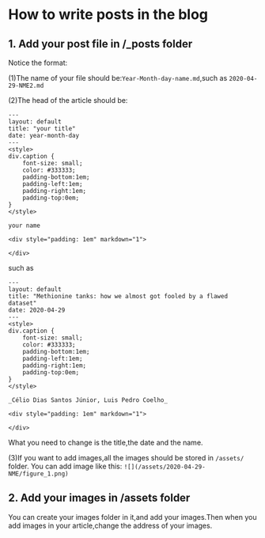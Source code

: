 # How to write posts in the blog
## 1. Add your post file in /_posts folder
Notice the format:

(1)The name of your file should be:`Year-Month-day-name.md`,such as `2020-04-29-NME2.md`

(2)The head of the article should be:


```
---
layout: default
title: "your title"
date: year-month-day
---
<style>
div.caption {
    font-size: small;
    color: #333333;
    padding-bottom:1em;
    padding-left:1em;
    padding-right:1em;
    padding-top:0em;
}
</style>

your name

<div style="padding: 1em" markdown="1">

</div>
```
such as

```
---
layout: default
title: "Methionine tanks: how we almost got fooled by a flawed dataset"
date: 2020-04-29
---
<style>
div.caption {
    font-size: small;
    color: #333333;
    padding-bottom:1em;
    padding-left:1em;
    padding-right:1em;
    padding-top:0em;
}
</style>

_Célio Dias Santos Júnior, Luis Pedro Coelho_

<div style="padding: 1em" markdown="1">

</div>
```
What you need to change is the title,the date and the name.

(3)If you want to add images,all the images should be stored in `/assets/` folder.
You can add image like this:
`![](/assets/2020-04-29-NME/figure_1.png)`

## 2. Add your images in /assets folder
You can create your images folder in it,and add your images.Then when you add images in your article,change the address of your images.
